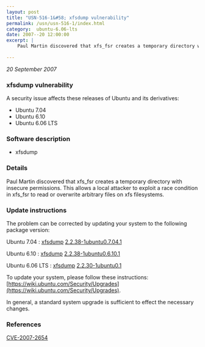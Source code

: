```yaml
---
layout: post
title: "USN-516-1&#58; xfsdump vulnerability"
permalink: /usn/usn-516-1/index.html
category:  ubuntu-6.06-lts
date: 2007--20 12:00:00
excerpt: |
    Paul Martin discovered that xfs_fsr creates a temporary directory with insecure permissions. This allows a local attacker to exploit a race condition in xfs_fsr to read or overwrite arbitrary files on xfs filesystems. 
    
--- 
```

 
 

*20 September 2007*

### xfsdump vulnerability

A security issue affects these releases of Ubuntu and its derivatives:

* Ubuntu 7.04
* Ubuntu 6.10
* Ubuntu 6.06 LTS

### Software description

* xfsdump 

### Details

Paul Martin discovered that xfs_fsr creates a temporary directory with insecure permissions. This allows a local attacker to exploit a race condition in xfs_fsr to read or overwrite arbitrary files on xfs filesystems. 

### Update instructions

The problem can be corrected by updating your system to the following package version:

Ubuntu 7.04
 : [xfsdump](https://launchpad.net/ubuntu/+source/xfsdump) <span> [2.2.38-1ubuntu0.7.04.1](https://launchpad.net/ubuntu/+source/xfsdump/2.2.38-1ubuntu0.7.04.1) </span> 

Ubuntu 6.10
 : [xfsdump](https://launchpad.net/ubuntu/+source/xfsdump) <span> [2.2.38-1ubuntu0.6.10.1](https://launchpad.net/ubuntu/+source/xfsdump/2.2.38-1ubuntu0.6.10.1) </span> 

Ubuntu 6.06 LTS
 : [xfsdump](https://launchpad.net/ubuntu/+source/xfsdump) <span> [2.2.30-1ubuntu0.1](https://launchpad.net/ubuntu/+source/xfsdump/2.2.30-1ubuntu0.1) </span> 

To update your system, please follow these instructions: [https://wiki.ubuntu.com/Security/Upgrades](https://wiki.ubuntu.com/Security/Upgrades).

In general, a standard system upgrade is sufficient to effect the necessary changes. 

### References

 
 [CVE-2007-2654](http://people.ubuntu.com/~ubuntu-security/cve/CVE-2007-2654)
 

